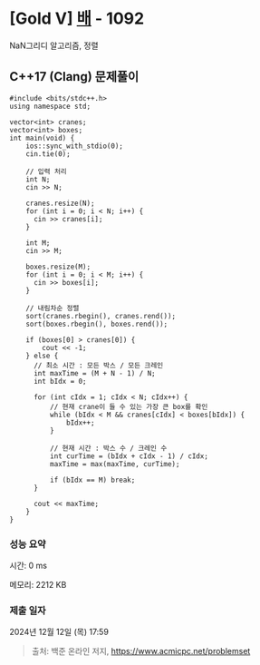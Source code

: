 # [Gold V] [배](https://www.acmicpc.net/problem/1092) - 1092 

NaN그리디 알고리즘, 정렬

## C++17 (Clang) 문제풀이

```C++17 (Clang)
#include <bits/stdc++.h>
using namespace std;
    
vector<int> cranes;
vector<int> boxes;
int main(void) {
    ios::sync_with_stdio(0);
    cin.tie(0);

    // 입력 처리
    int N;
    cin >> N;

    cranes.resize(N);
    for (int i = 0; i < N; i++) {
      cin >> cranes[i];
    }

    int M;
    cin >> M;

    boxes.resize(M);
    for (int i = 0; i < M; i++) {
      cin >> boxes[i];
    }

    // 내림차순 정렬
    sort(cranes.rbegin(), cranes.rend());
    sort(boxes.rbegin(), boxes.rend());

    if (boxes[0] > cranes[0]) {
        cout << -1;
    } else {
      // 최소 시간 : 모든 박스 / 모든 크레인
      int maxTime = (M + N - 1) / N;
      int bIdx = 0;

      for (int cIdx = 1; cIdx < N; cIdx++) {
          // 현재 crane이 들 수 있는 가장 큰 box를 확인
          while (bIdx < M && cranes[cIdx] < boxes[bIdx]) {
              bIdx++;
          }

          // 현재 시간 : 박스 수 / 크레인 수
          int curTime = (bIdx + cIdx - 1) / cIdx;
          maxTime = max(maxTime, curTime);

          if (bIdx == M) break;
      }

      cout << maxTime;
    }
}
```

### 성능 요약

시간: 0 ms

메모리: 2212 KB

### 제출 일자

2024년 12월 12일 (목) 17:59

> 출처: 백준 온라인 저지, https://www.acmicpc.net/problemset 

